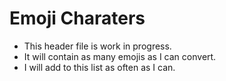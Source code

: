 # Emoji Charaters


- This header file is work in progress. 
- It will contain as many emojis as I can convert. 
- I will add to this list as often as I can. 
